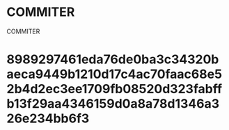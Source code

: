 # COMMITER
COMMITER






# 8989297461eda76de0ba3c34320baeca9449b1210d17c4ac70faac68e52b4d2ec3ee1709fb08520d323fabffb13f29aa4346159d0a8a78d1346a326e234bb6f3
